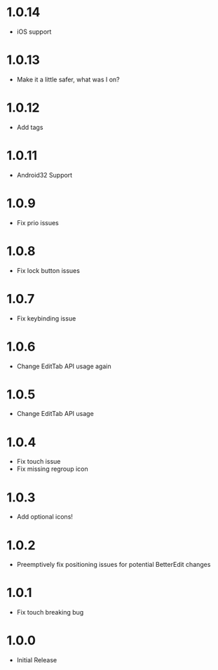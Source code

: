 # 1.0.14
- iOS support

# 1.0.13
- Make it a little safer, what was I on?

# 1.0.12
- Add tags

# 1.0.11
- Android32 Support

# 1.0.9
- Fix prio issues

# 1.0.8
- Fix lock button issues

# 1.0.7
- Fix keybinding issue

# 1.0.6
- Change EditTab API usage again

# 1.0.5
- Change EditTab API usage

# 1.0.4
- Fix touch issue
- Fix missing regroup icon

# 1.0.3
- Add optional icons!

# 1.0.2
- Preemptively fix positioning issues for potential BetterEdit changes

# 1.0.1
- Fix touch breaking bug

# 1.0.0
- Initial Release
